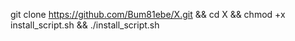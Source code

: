 git clone https://github.com/Bum81ebe/X.git && cd X && chmod +x install_script.sh && ./install_script.sh
